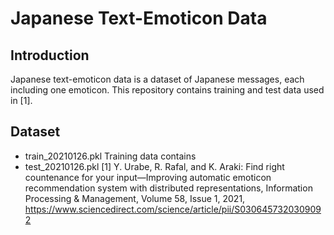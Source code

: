 # Japanese Text-Emoticon Data

## Introduction
Japanese text-emoticon data is a dataset of Japanese messages, each including one emoticon. This repository contains training and test data used in [1].

## Dataset
- train_20210126.pkl
Training data contains 
- test_20210126.pkl
[1] Y. Urabe, R. Rafal, and K. Araki: Find right countenance for your input—Improving automatic emoticon recommendation system with distributed representations, Information Processing & Management, Volume 58, Issue 1, 2021, https://www.sciencedirect.com/science/article/pii/S0306457320309092
